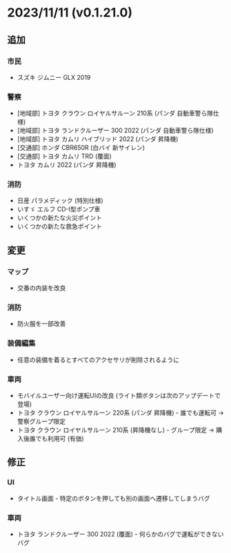 # 2023/11/11 (v0.1.21.0)

## 追加
### 市民
- スズキ ジムニー GLX 2019

### 警察
- [地域部] トヨタ クラウン ロイヤルサルーン 210系 (パンダ 自動車警ら隊仕様)
- [地域部] トヨタ ランドクルーザー 300 2022 (パンダ 自動車警ら隊仕様)
- [地域部] トヨタ カムリ ハイブリッド 2022 (パンダ 昇降機)
- [交通部] ホンダ CBR650R (白バイ 新サイレン)
- [交通部] トヨタ カムリ TRD (覆面)
- トヨタ カムリ 2022 (パンダ 昇降機)

### 消防
- 日産 パラメディック (特別仕様)
- いすゞ エルフ CD-Ⅰ型ポンプ車
- いくつかの新たな火災ポイント
- いくつかの新たな救急ポイント

## 変更

### マップ
- 交番の内装を改良

### 消防
- 防火服を一部改善

### 装備編集
- 任意の装備を着るとすべてのアクセサリが削除されるように

### 車両
- モバイルユーザー向け運転UIの改良 (ライト類ボタンは次のアップデートで登場)
- トヨタ クラウン ロイヤルサルーン 220系 (パンダ 昇降機) - 誰でも運転可 → 警察グループ限定
- トヨタ クラウン ロイヤルサルーン 210系 (昇降機なし) - グループ限定 → 購入後誰でも利用可 (有価)

## 修正

### UI
- タイトル画面 - 特定のボタンを押しても別の画面へ遷移してしまうバグ

### 車両
- トヨタ ランドクルーザー 300 2022 (覆面) - 何らかのバグで運転ができないバグ
